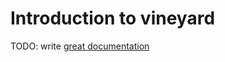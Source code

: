# Introduction to vineyard

TODO: write [great documentation](http://jacobian.org/writing/what-to-write/)
